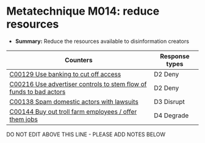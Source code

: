 # Metatechnique M014: reduce resources

* **Summary:** Reduce the resources available to disinformation creators


| Counters | Response types |
| -------- | -------------- |
| [C00129 Use banking to cut off access ](../counters/C00129.md) | D2 Deny |
| [C00216 Use advertiser controls to stem flow of funds to bad actors](../counters/C00216.md) | D2 Deny |
| [C00138 Spam domestic actors with lawsuits](../counters/C00138.md) | D3 Disrupt |
| [C00144 Buy out troll farm employees / offer them jobs](../counters/C00144.md) | D4 Degrade |


DO NOT EDIT ABOVE THIS LINE - PLEASE ADD NOTES BELOW